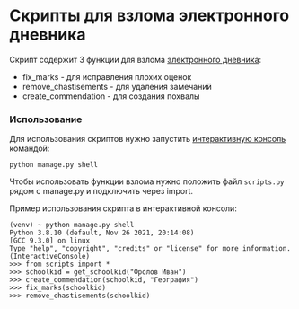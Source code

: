 # Скрипты для взлома электронного дневника

Скрипт содержит 3 функции для взлома [электронного дневника](https://github.com/devmanorg/e-diary):

- fix_marks - для исправления плохих оценок
- remove_chastisements - для удаления замечаний
- create_commendation - для создания похвалы

### Использование

Для использования скриптов нужно запустить [интерактивную консоль](https://www.csestack.org/open-python-shell-django/) командой:

```
python manage.py shell
```

Чтобы использовать функции взлома нужно положить файл ```scripts.py``` рядом с manage.py и подключить через import.

Пример использования скрипта в интерактивной консоли:

```
(venv) ~ python manage.py shell
Python 3.8.10 (default, Nov 26 2021, 20:14:08) 
[GCC 9.3.0] on linux
Type "help", "copyright", "credits" or "license" for more information.
(InteractiveConsole)
>>> from scripts import *
>>> schoolkid = get_schoolkid("Фролов Иван")
>>> create_commendation(schoolkid, "География")
>>> fix_marks(schoolkid)
>>> remove_chastisements(schoolkid)
```
